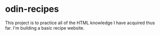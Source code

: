 # odin-recipes

This project is to practice all of the HTML knowledge I have acquired thus far.
I'm building a basic recipe website.